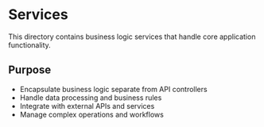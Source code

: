 # Services

This directory contains business logic services that handle core application functionality.

## Purpose

- Encapsulate business logic separate from API controllers
- Handle data processing and business rules
- Integrate with external APIs and services
- Manage complex operations and workflows